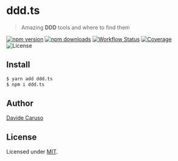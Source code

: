 # ddd.ts
> Amazing **DDD** tools and where to find them

<p align="center">

[![npm version](https://img.shields.io/npm/v/ddd.ts.svg)](https://www.npmjs.com/package/ddd.ts)
[![npm downloads](https://img.shields.io/npm/dm/ddd.ts.svg)](https://www.npmjs.com/package/ddd.ts)
[![Workflow Status](https://github.com/davidecaruso/ddd.ts/actions/workflows/release.yaml/badge.svg)](https://github.com/davidecaruso/ddd.ts/actions)
[![Coverage](https://img.shields.io/coveralls/github/davidecaruso/ddd.ts/main)](https://coveralls.io/github/davidecaruso/ddd.ts?branch=main)
![License](https://img.shields.io/github/license/davidecaruso/ddd.ts.svg)

</p>


## Install
```bash
$ yarn add ddd.ts
$ npm i ddd.ts
```

## Author
[Davide Caruso](https://about.me/davidecaruso)

## License
Licensed under [MIT](LICENSE).


